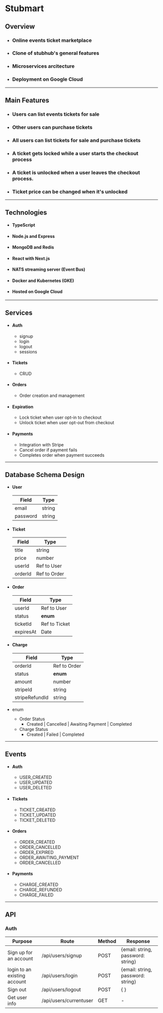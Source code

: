 # Stubmart

## Overview

- ### Online events ticket marketplace
- ### Clone of stubhub's general features
- ### Microservices arcitecture
- ### Deployment on Google Cloud

---

## Main Features

- ### Users can list events tickets for sale
- ### Other users can purchase tickets
- ### All users can list tickets for sale and purchase tickets
- ### A ticket gets locked while a user starts the checkout process
- ### A ticket is unlocked when a user leaves the checkout process.
- ### Ticket price can be changed when it's unlocked

---

## Technologies

- #### TypeScript
- #### Node.js and Express
- #### MongoDB and Redis
- #### React with Next.js
- #### NATS streaming server (Event Bus)
- #### Docker and Kubernetes (GKE)
- #### Hosted on Google Cloud

---

## Services

- #### Auth
  - signup
  - login
  - logout
  - sessions
- #### Tickets
  - CRUD
- #### Orders
  - Order creation and management
- #### Expiration
  - Lock ticket when user opt-in to checkout
  - Unlock ticket when user opt-out from checkout
- #### Payments
  - Integration with Stripe
  - Cancel order if payment fails
  - Completes order when payment succeeds

---

## Database Schema Design

- #### User

  | Field    | Type   |
  | -------- | ------ |
  | email    | string |
  | password | string |

- #### Ticket

  | Field   | Type         |
  | ------- | ------------ |
  | title   | string       |
  | price   | number       |
  | userId  | Ref to User  |
  | orderId | Ref to Order |

- #### Order

  | Field     | Type          |
  | --------- | ------------- |
  | userId    | Ref to User   |
  | status    | **enum**      |
  | ticketId  | Ref to Ticket |
  | expiresAt | Date          |

- #### Charge

  | Field          | Type         |
  | -------------- | ------------ |
  | orderId        | Ref to Order |
  | status         | **enum**     |
  | amount         | number       |
  | stripeId       | string       |
  | stripeRefundId | string       |

- enum
  - Order Status
    - Created | Cancelled | Awaiting Payment | Completed
  - Charge Status
    - Created | Failed | Completed

---

## Events

- #### Auth
  - USER_CREATED
  - USER_UPDATED
  - USER_DELETED
- #### Tickets
  - TICKET_CREATED
  - TICKET_UPDATED
  - TICKET_DELETED
- #### Orders
  - ORDER_CREATED
  - ORDER_CANCELLED
  - ORDER_EXPIRED
  - ORDER_AWAITING_PAYMENT
  - ORDER_CANCELLED
- #### Payments
  - CHARGE_CREATED
  - CHARGE_REFUNDED
  - CHARGE_FAILED

---

## API

### Auth

| Purpose                      | Route                  | Method | Response                          |
| ---------------------------- | ---------------------- | ------ | --------------------------------- |
| Sign up for an account       | /api/users/signup      | POST   | {email: string, password: string} |
| login to an existing account | /api/users/login       | POST   | {email: string, password: string} |
| Sign out                     | /api/users/logout      | POST   | { }                               |
| Get user info                | /api/users/currentuser | GET    | -                                 |
